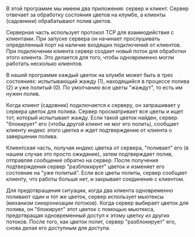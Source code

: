 В этой программе мы имеем два приложения: сервер и клиент. Сервер отвечает за обработку состояния цветов на клумбе, а клиенты (садовники) обрабатывают полив цветов.

Серверная часть использует протокол TCP для взаимодействия с клиентами. При запуске сервера он начинает прослушивать определенный порт на наличие входящих подключений от клиентов. При подключении клиента сервер создает новый поток для обработки этого клиента. Это делается для того, чтобы одновременно могли работать несколько клиентов.

В нашей программе каждый цветок на клумбе может быть в трех состояниях: испытывающий жажду (1), находящийся в процессе полива (2) и уже политый (0). По умолчанию все цветы "жаждут", то есть им нужен полив.

Когда клиент (садовник) подключается к серверу, он запрашивает у сервера цветок для полива. Сервер просматривает все цветы и ищет тот, который испытывает жажду. Если такой цветок найден, сервер "блокирует" его (чтобы другой клиент не мог его полить), сообщает клиенту индекс этого цветка и ждет подтверждение от клиента о завершении полива.

Клиентская часть, получая индекс цветка от сервера, "поливает" его (в нашем случае это просто ожидание), затем подтверждает полив, отправляя сообщение обратно на сервер. После получения подтверждения сервер "разблокирует" цветок и изменяет его состояние на "уже политый". Если все цветы политы, сервер сообщает клиенту, что работы больше нет, и закрывает соединение с клиентом.

Для предотвращения ситуации, когда два клиента одновременно поливают один и тот же цветок, сервер использует мьютексы (механизм синхронизации потоков). Когда сервер выбирает цветок для полива, он "блокирует" этот цветок с помощью мьютекса, предотвращая одновременный доступ к этому цветку из других потоков. После того, как цветок полит, сервер "разблокирует" его, снова делая его доступным для доступа.

